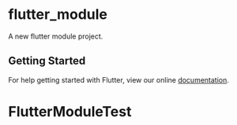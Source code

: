 # flutter_module

A new flutter module project.

## Getting Started

For help getting started with Flutter, view our online
[documentation](https://flutter.io/).
# FlutterModuleTest
